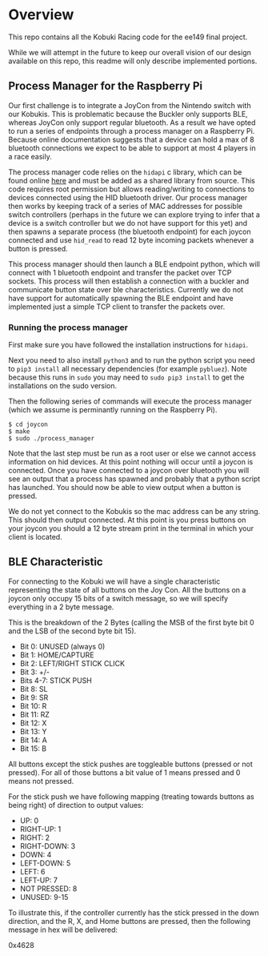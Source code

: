# Overview

This repo contains all the Kobuki Racing code for the ee149 final project.

While we will attempt in the future to keep our overall vision of our design available on this repo, this readme will only describe implemented portions.

## Process Manager for the Raspberry Pi

Our first challenge is to integrate a JoyCon from the Nintendo switch with our Kobukis. This is problematic because the Buckler only supports BLE, whereas JoyCon only support regular bluetooth. As a result we have opted to run a series of endpoints through a process manager on a Raspberry Pi. Because online documentation suggests that a device can hold a max of 8 bluetooth connections we expect to be able to support at most 4 players in a race easily.

The process manager code relies on the `hidapi` c library, which can be found online [here](https://github.com/libusb/hidapi) and must be added as a shared library from source. This code requires root permission but allows reading/writing to connections to devices connected using the HID bluetooth driver. Our process manager then works by keeping track of a series of MAC addresses for possible switch controllers (perhaps in the future we can explore trying to infer that a device is a switch controller but we do not have support for this yet) and then spawns a separate process (the bluetooth endpoint) for each joycon connected and use `hid_read` to read 12 byte incoming packets whenever a button is pressed.

This process manager should then launch a BLE endpoint python, which will connect with 1 bluetooth endpoint and transfer the packet over TCP sockets. This process will then establish a connection with a buckler and communicate button state over ble characteristics. Currently we do not have support for automatically spawning the BLE endpoint and have implemented just a simple TCP client to transfer the packets over.

### Running the process manager

First make sure you have followed the installation instructions for `hidapi`. 

Next you need to also install `python3` and to run the python script you need to `pip3 install` all necessary dependencies (for example `pybluez`). Note because this runs in `sudo` you may need to `sudo pip3 install` to get the installations on the sudo version.

Then the following series of commands will execute the process manager (which we assume is perminantly running on the Raspberry Pi).

```
$ cd joycon
$ make
$ sudo ./process_manager
```

Note that the last step must be run as a root user or else we cannot access information on hid devices. At this point nothing will occur until a joycon is connected. Once you have connected to a joycon over bluetooth you will see an output that a process has spawned and probably that a python script has launched. You should now be able to view output when a button is pressed.

We do not yet connect to the Kobukis so the mac address can be any string. This should then output connected. At this point is you press buttons on your joycon you should a 12 byte stream print in the terminal in which your client is located.

## BLE Characteristic

For connecting to the Kobuki we will have a single characteristic representing the state of all buttons on the Joy Con. All the buttons on a joycon only occupy 15 bits of a switch message, so we will specify everything in a 2 byte message.

This is the breakdown of the 2 Bytes (calling the MSB of the first byte bit 0 and the LSB of the second byte bit 15).
  *  Bit 0: UNUSED (always 0)
  *  Bit 1: HOME/CAPTURE
  *  Bit 2: LEFT/RIGHT STICK CLICK
  *  Bit 3: +/-
  *  Bits 4-7: STICK PUSH 
  *  Bit 8: SL
  *  Bit 9: SR
  *  Bit 10: R
  *  Bit 11: RZ
  *  Bit 12: X
  *  Bit 13: Y
  *  Bit 14: A
  *  Bit 15: B

All buttons except the stick pushes are toggleable buttons (pressed or not pressed). For all of those buttons a bit value of 1 means pressed and 0 means not pressed.

For the stick push we have following mapping (treating towards buttons as being right) of direction to output values:

  * UP: 0
  * RIGHT-UP: 1
  * RIGHT: 2
  * RIGHT-DOWN: 3
  * DOWN: 4
  * LEFT-DOWN: 5
  * LEFT: 6
  * LEFT-UP: 7
  * NOT PRESSED: 8
  * UNUSED: 9-15

To illustrate this, if the controller currently has the stick pressed in the down direction, and the R, X, and Home buttons are pressed, then the following message in hex will be delivered:

0x4628
